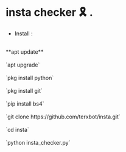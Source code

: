 # insta checker 🎗 .

- Install :

<br/>
    **apt update** <br/>
<br/>
    `apt upgrade`<br/>
<br/>
    `pkg install python`<br/>
 <br/>
    `pkg install git`<br/>
<br/>
    `pip install bs4`<br/>
 <br/>
    `git clone https://github.com/terxbot/insta.git`<br/>
 <br/>
    `cd insta`<br/>
 <br/>
    `python insta_checker.py`<br/>   

